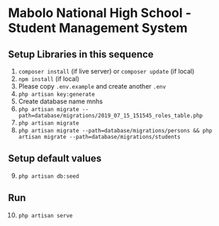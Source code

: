 # Mabolo National High School - Student Management System  

## Setup Libraries in this sequence  

1. `composer install` (if live server) or `composer update` (if local)    
2. `npm install` (if local)     
3.  Please copy `.env.example` and create another `.env`  
4. `php artisan key:generate`   
5. Create database name mnhs    
6. `php artisan migrate --path=database/migrations/2019_07_15_151545_roles_table.php`  
7. `php artisan migrate`  
8. `php artisan migrate --path=database/migrations/persons && php artisan migrate --path=database/migrations/students`   


## Setup default values  
9. `php artisan db:seed`       

## Run  
10. `php artisan serve`  
